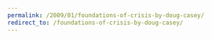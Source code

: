 ```yaml
---
permalink: /2009/01/foundations-of-crisis-by-doug-casey/
redirect_to: /foundations-of-crisis-by-doug-casey/
---
```

